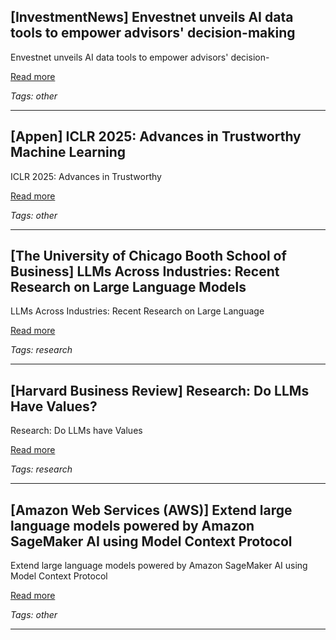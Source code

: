 ## [InvestmentNews] Envestnet unveils AI data tools to empower advisors' decision-making

Envestnet unveils AI data tools to empower advisors' decision-

[Read more](https://www.investmentnews.com/fintech/envestnet-unveils-ai-data-tools-to-empower-advisors-decision-making/260829)

_Tags: other_

---
## [Appen] ICLR 2025: Advances in Trustworthy Machine Learning

ICLR 2025: Advances in Trustworthy

[Read more](https://www.appen.com/blog/iclr-2025-trustworthy-machine-learning)

_Tags: other_

---
## [The University of Chicago Booth School of Business] LLMs Across Industries: Recent Research on Large Language Models

LLMs Across Industries: Recent Research on Large Language

[Read more](https://www.chicagobooth.edu/research/center-for-applied-artificial-intelligence/stories/2025/llms-across-industries)

_Tags: research_

---
## [Harvard Business Review] Research: Do LLMs Have Values?

Research: Do LLMs have Values

[Read more](https://hbr.org/2025/05/research-do-llms-have-values)

_Tags: research_

---
## [Amazon Web Services (AWS)] Extend large language models powered by Amazon SageMaker AI using Model Context Protocol

Extend large language models powered by Amazon SageMaker AI using Model Context Protocol

[Read more](https://aws.amazon.com/blogs/machine-learning/extend-large-language-models-powered-by-amazon-sagemaker-ai-using-model-context-protocol/)

_Tags: other_

---

